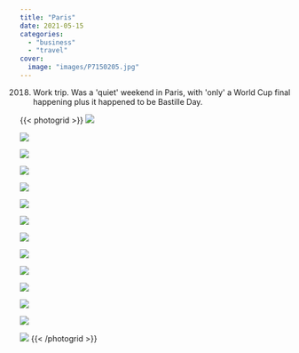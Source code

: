 ```yaml
---
title: "Paris"
date: 2021-05-15
categories:
  - "business"
  - "travel"
cover:
  image: "images/P7150205.jpg"
---
```


2018. Work trip. Was a 'quiet' weekend in Paris, with 'only' a World Cup final happening plus it happened to be Bastille Day.

{{< photogrid >}}
![](images/IMG_2882.jpg)

![](images/A375F45E-E199-4D48-A66E-39F2348442B1.jpg)

![](images/FE1A3972-309A-46E4-A0BC-C23F9E25FD91.jpg)

![](images/T24121.jpg)

![](images/T24151.jpg)

![](images/IMG_2887.jpg)

![](images/T24138.jpg)

![](images/IMG_2898.jpg)

![](images/IMG_2915.jpg)

![](images/P7140139.jpg)

![](images/IMG_2885.jpg)

![](images/P7140157.jpg)

![](images/P7150205.jpg)

![](images/IMG_2923.jpg)
{{< /photogrid >}}
